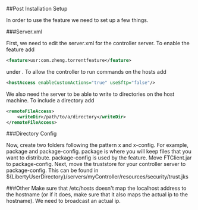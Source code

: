 ##Post Installation Setup 

In order to use the feature we need to set up a few things.

###Server.xml

First, we need to edit the server.xml for the controller server. To enable the feature add
```xml
<feature>usr:com.zheng.torrentfeature</feature>
``` 
under <featureManager>. To allow the controller to run commands on the hosts add 
```xml
<hostAccess enableCustomActions="true" useSftp="false"/>
```
 We also need the server to be able to write to directories on the host machine. To include a directory add 
```xml
<remoteFileAccess>
    <writeDir>/path/to/a/directory</writeDir>
</remoteFileAccess>
```

###Directory Config

Now, create two folders following the pattern x and x-config. For example, package and package-config. package is where you will keep files that you want to distribute. package-config is used by the feature. Move FTClient.jar to package-config. Next, move the truststore for your controller server to package-config. This can be found in ${LibertyUserDirectory}/servers/myController/resources/security/trust.jks


###Other
Make sure that /etc/hosts doesn't map the localhost address to the hostname (or if it does, make sure that it also maps the actual ip to the hostname). We need to broadcast an actual ip. 
